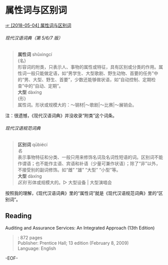 # 属性词与区别词  
[☞ [2018-05-04] 属性词与区别词 ](https://mp.weixin.qq.com/s/Ww9wG9-N_NWR-opjS4kAow)    
  
  
###### 现代汉语词典（第 5/6/7 版）  
>**属性词** shǔxìngcí  
{名}  
形容词的附类，只表示人、事物的属性或特征，具有区别或分类的作用。属性词一般只能做定语，如“男学生、大型歌剧、野生动物、首要的任务”中的“男、大型、野生、首要”，少数还能够做状语，如“自动控制、定期检查”中的“自动、定期”。  
**大型** dàxíng  
{形}  
属性词。形状或规模大的：～钢材|～歌剧|～比赛|～展销会。  
  
注：很遗憾，《现代汉语词典》并没收录“附类”这个词条。  
  
###### 现代汉语规范词典  
>**区别词** qūbiécí  
*名*  
表示事物特征和分类、一般只用来修饰名词及名词性短语的词。区别词不能作谓语；也不能作主语、宾语和补语（少量可兼作状语）；除了“非”以外，不接受别的副词修饰。如“雌” “雄” “大型” “小型”等。  
**大型** dàxíng  
*区别* 形体或规模大的。▷ 大型设备 | 大型演唱会  
  
按照我的理解，《现代汉语词典》里的“属性词”就是《现代汉语规范词典》里的“区别词”。  
  
  
## Reading  
Auditing and Assurance Services: An Integrated Approach (13th Edition)  
>: 872 pages  
Publisher: Prentice Hall; 13 edition (February 8, 2009)  
Language: English  
  
-EOF-  
